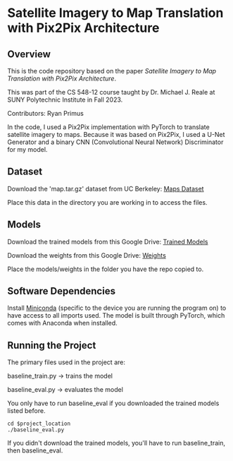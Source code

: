 # Satellite Imagery to Map Translation with Pix2Pix Architecture

## Overview

This is the code repository based on the paper _Satellite Imagery to Map Translation with Pix2Pix Architecture_.

This was part of the CS 548-12 course taught by Dr. Michael J. Reale at SUNY Polytechnic Institute in Fall 2023.

Contributors: Ryan Primus

In the code, I used a Pix2Pix implementation with PyTorch to translate satellite imagery to maps. Because it was based on Pix2Pix, I used a U-Net Generator and a binary CNN (Convolutional Neural Network) Discriminator for my model.

## Dataset
Download the 'map.tar.gz' dataset from UC Berkeley: [Maps Dataset](https://efrosgans.eecs.berkeley.edu/pix2pix/datasets/)

Place this data in the directory you are working in to access the files.

## Models
Download the trained models from this Google Drive: [Trained Models](https://drive.google.com/file/d/1UB6XYPrsvnhJW2pRqER9M9eXlV174vDI/view?usp=drive_link)

Download the weights from this Google Drive: [Weights](https://drive.google.com/file/d/1vvv2dXL98_M4SrjUgGps2vt1FzGRKH7B/view)

Place the models/weights in the folder you have the repo copied to.

## Software Dependencies
Install [Miniconda](https://repo.anaconda.com/miniconda/) (specific to the device you are running the program on) to have access to all imports used.
The model is built through PyTorch, which comes with Anaconda when installed. 

## Running the Project
The primary files used in the project are:

baseline_train.py -> trains the model

baseline_eval.py -> evaluates the model

You only have to run baseline_eval if you downloaded the trained models listed before.

```
cd $project_location
./baseline_eval.py
```

If you didn't download the trained models, you'll have to run baseline_train, then baseline_eval.
